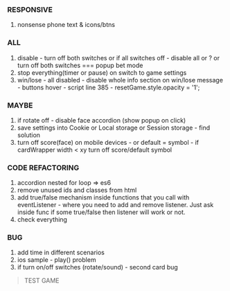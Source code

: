 ### RESPONSIVE
1. nonsense phone text & icons/btns

### ALL
1. disable - turn off both switches or if all switches off - disable all or ? or turn off both switches === popup bet mode
2. stop everything(timer or pause) on switch to game settings
3. win/lose - all disabled - disable whole info section on win/lose message - buttons hover - script line 385 - resetGame.style.opacity = '1';

### MAYBE
1. if rotate off - disable face accordion (show popup on click)
2. save settings into Cookie or Local storage or Session storage - find solution
3. turn off score(face) on mobile devices - or default = symbol - if cardWrapper width < xy turn off score/default symbol

### CODE REFACTORING
1. accordion nested for loop => es6
2. remove unused ids and classes from html
3. add true/false mechanism inside functions that you call with eventListener - where you need to add and remove listener. 
  Just ask inside func if some true/false then listener will work or not.
4. check everything

### BUG
1. add time in different scenarios
2. ios sample - play() problem
3. if turn on/off switches (rotate/sound) - second card bug

> TEST GAME